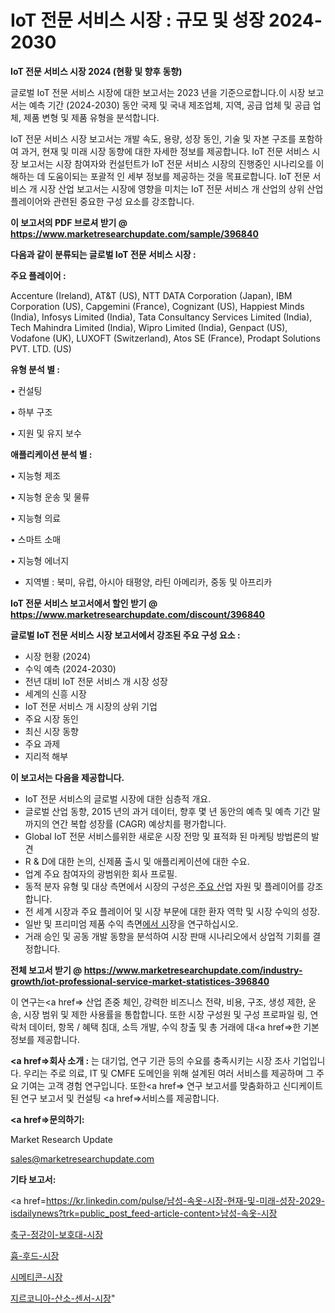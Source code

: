 # IoT 전문 서비스 시장 : 규모 및 성장 2024-2030

<strong>IoT 전문 서비스 시장 2024 (현황 및 향후 동향)</strong>

글로벌 IoT 전문 서비스 시장에 대한 보고서는 2023 년을 기준으로합니다.이 시장 보고서는 예측 기간 (2024-2030) 동안 국제 및 국내 제조업체, 지역, 공급 업체 및 공급 업체, 제품 변형 및 제품 유형을 분석합니다.

IoT 전문 서비스 시장 보고서는 개발 속도, 용량, 성장 동인, 기술 및 자본 구조를 포함하여 과거, 현재 및 미래 시장 동향에 대한 자세한 정보를 제공합니다. IoT 전문 서비스 시장 보고서는 시장 참여자와 컨설턴트가 IoT 전문 서비스 시장의 진행중인 시나리오를 이해하는 데 도움이되는 포괄적 인 세부 정보를 제공하는 것을 목표로합니다. IoT 전문 서비스 개 시장 산업 보고서는 시장에 영향을 미치는 IoT 전문 서비스 개 산업의 상위 산업 플레이어와 관련된 중요한 구성 요소를 강조합니다.



<strong>이 보고서의 PDF 브로셔 받기 @ <a href=https://www.marketresearchupdate.com/sample/396840>https://www.marketresearchupdate.com/sample/396840</a></strong>



<strong>다음과 같이 분류되는 글로벌 IoT 전문 서비스 시장 :</strong>



<strong>주요 플레이어 :</strong>

Accenture (Ireland), AT&T (US), NTT DATA Corporation (Japan), IBM Corporation (US), Capgemini (France), Cognizant (US), Happiest Minds (India), Infosys Limited (India), Tata Consultancy Services Limited (India), Tech Mahindra Limited (India), Wipro Limited (India), Genpact (US), Vodafone (UK), LUXOFT (Switzerland), Atos SE (France), Prodapt Solutions PVT. LTD. (US)



<strong>유형 분석 별 :</strong>

• 컨설팅

• 하부 구조

• 지원 및 유지 보수



<strong>애플리케이션 분석 별 :</strong>

• 지능형 제조

• 지능형 운송 및 물류

• 지능형 의료

• 스마트 소매

• 지능형 에너지

<ul>
  <li>지역별 : 북미, 유럽, 아시아 태평양, 라틴 아메리카, 중동 및 아프리카</li>
</ul>


<strong>IoT 전문 서비스 보고서에서 할인 받기 @ <a href=https://www.marketresearchupdate.com/discount/396840>https://www.marketresearchupdate.com/discount/396840</a></strong>



<strong>글로벌 IoT 전문 서비스 시장 보고서에서 강조된 주요 구성 요소 :</strong>
<ul>
  <li>시장 현황 (2024)</li>
  <li>수익 예측 (2024-2030)</li>
  <li>전년 대비 IoT 전문 서비스 개 시장 성장</li>
  <li>세계의 신흥 시장</li>
  <li>IoT 전문 서비스 개 시장의 상위 기업</li>
  <li>주요 시장 동인</li>
  <li>최신 시장 동향</li>
  <li>주요 과제</li>
  <li>지리적 해부</li>
</ul>


<strong>이 보고서는 다음을 제공합니다.</strong>
<ul>
  <li>IoT 전문 서비스의 글로벌 시장에 대한 심층적 개요.</li>
  <li>글로벌 산업 동향, 2015 년의 과거 데이터, 향후 몇 년 동안의 예측 및 예측 기간 말까지의 연간 복합 성장률 (CAGR) 예상치를 평가합니다.</li>
  <li>Global IoT 전문 서비스를위한 새로운 시장 전망 및 표적화 된 마케팅 방법론의 발견</li>
  <li>R &amp; D에 대한 논의, 신제품 출시 및 애플리케이션에 대한 수요.</li>
  <li>업계 주요 참여자의 광범위한 회사 프로필.</li>
  <li>동적 분자 유형 및 대상 측면에서 시장의 구성은<a href=> 주요 산</a>업 자원 및 플레이어를 강조합니다.</li>
  <li>전 세계 시장과 주요 플레이어 및 시장 부문에 대한 환자 역학 및 시장 수익의 성장.</li>
  <li>일반 및 프리미엄 제품 수익 측면<a href=>에서 시</a>장을 연구하십시오.</li>
  <li>거래 승인 및 공동 개발 동향을 분석하여 시장 판매 시나리오에서 상업적 기회를 결정합니다.</li>
</ul>



<strong>전체 보고서 받기 @ <a href=https://www.marketresearchupdate.com/industry-growth/iot-professional-service-market-statistices-396840>https://www.marketresearchupdate.com/industry-growth/iot-professional-service-market-statistices-396840</a></strong>

이 연구는<a href=> 산업 존중</a> 체인, 강력한 비즈니스 전략, 비용, 구조, 생성 제한, 운송, 시장 범위 및 제한 사용률을 통합합니다. 또한 시장 구성원 및 구성 프로파일 링, 연락처 데이터, 항목 / 혜택 침대, 소득 개발, 수익 창출 및 총 거래에 대<a href=>한 기본 </a>정보를 제공합니다.



<strong><a href=>회사 소</a>개 :</strong>
는 대기업, 연구 기관 등의 수요를 충족시키는 시장 조사 기업입니다. 우리는 주로 의료, IT 및 CMFE 도메인을 위해 설계된 여러 서비스를 제공하며 그 주요 기여는 고객 경험 연구입니다. 또한<a href=> 연구 보</a>고서를 맞춤화하고 신디케이트 된 연구 보고서 및 컨설팅 <a href=>서비스</a>를 제공합니다.



<strong><a href=>문의하기:</a></strong>

Market Research Update

sales@marketresearchupdate.com



<strong>기타 보고서:</strong>

<a href=https://kr.linkedin.com/pulse/남성-속옷-시장-현재-및-미래-성장-2029-isdailynews?trk=public_post_feed-article-content>남성-속옷-시장</a>

<a href=https://www.linkedin.com/pulse/축구-정강이-보호대-시장-동향-및-성장-전망-trend-tracking-tips-360-analysis/>축구-정강이-보호대-시장</a>

<a href=https://www.linkedin.com/pulse/흄-후드-시장-동향-및-성장-전망-market-matrix-musings-analysis-qqrzf/>흄-후드-시장</a>

<a href=https://www.linkedin.com/pulse/시메티콘-시장-세분화-연구-및-목표-고객2029년-data-dive-diaries-24-analysis-nugjf/>시메티콘-시장</a>

<a href=https://www.linkedin.com/pulse/지르코니아-산소-센서-시장-현재-및-미래-성장-2030-analytics-avenue-adventures-24-ana-z3i0c/>지르코니아-산소-센서-시장</a>"
